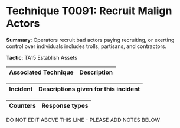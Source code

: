 # Technique T0091: Recruit Malign Actors

**Summary**: Operators recruit bad actors paying recruiting, or exerting control over individuals includes trolls, partisans, and contractors.

**Tactic**: TA15 Establish Assets 


| Associated Technique | Description |
| --------- | ------------------------- |



| Incident | Descriptions given for this incident |
| -------- | -------------------- |



| Counters | Response types |
| -------- | -------------- |


DO NOT EDIT ABOVE THIS LINE - PLEASE ADD NOTES BELOW